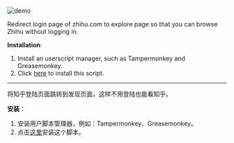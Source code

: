 ![demo](https://user-images.githubusercontent.com/60951091/144156471-331ebe18-d6d4-4947-94f7-4c19efe38a99.gif)

Redirect login page of zhihu.com to explore page so that you can browse Zhihu without logging in.

**Installation**:

1. Install an userscript manager, such as Tampermonkey and Greasemonkey.
2. Click [here](https://github.com/CyrusYip/zhihu-no-login/raw/main/zhihu-no-login.user.js) to install this script.

---

将知乎登陆页面跳转到发现页面，这样不用登陆也能看知乎。

**安装**：

1. 安装用户脚本管理器，例如：Tampermonkey、Greasemonkey。
1. 点击[这里](https://github.com/CyrusYip/zhihu-no-login/raw/main/zhihu-no-login.user.js)安装这个脚本。
